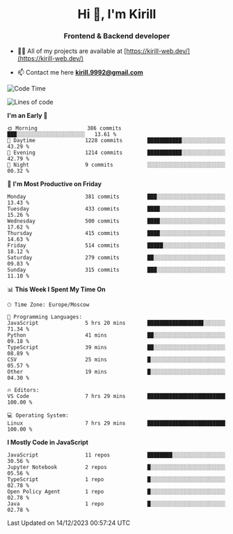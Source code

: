 <h1 align="center">Hi 👋, I'm Kirill</h1>
<h3 align="center">Frontend & Backend developer</h3>

- 👨‍💻 All of my projects are available at [https://kirill-web.dev/](https://kirill-web.dev/)

- 📫 Contact me here **kirill.9992@gmail.com**











<!--START_SECTION:waka-->
![Code Time](http://img.shields.io/badge/Code%20Time-1%2C589%20hrs%2010%20mins-blue)

![Lines of code](https://img.shields.io/badge/From%20Hello%20World%20I%27ve%20Written-4.5%20million%20lines%20of%20code-blue)

**I'm an Early 🐤** 

```text
🌞 Morning                386 commits         ███░░░░░░░░░░░░░░░░░░░░░░   13.61 % 
🌆 Daytime                1228 commits        ███████████░░░░░░░░░░░░░░   43.29 % 
🌃 Evening                1214 commits        ███████████░░░░░░░░░░░░░░   42.79 % 
🌙 Night                  9 commits           ░░░░░░░░░░░░░░░░░░░░░░░░░   00.32 % 
```
📅 **I'm Most Productive on Friday** 

```text
Monday                   381 commits         ███░░░░░░░░░░░░░░░░░░░░░░   13.43 % 
Tuesday                  433 commits         ████░░░░░░░░░░░░░░░░░░░░░   15.26 % 
Wednesday                500 commits         ████░░░░░░░░░░░░░░░░░░░░░   17.62 % 
Thursday                 415 commits         ████░░░░░░░░░░░░░░░░░░░░░   14.63 % 
Friday                   514 commits         █████░░░░░░░░░░░░░░░░░░░░   18.12 % 
Saturday                 279 commits         ██░░░░░░░░░░░░░░░░░░░░░░░   09.83 % 
Sunday                   315 commits         ███░░░░░░░░░░░░░░░░░░░░░░   11.10 % 
```


📊 **This Week I Spent My Time On** 

```text
🕑︎ Time Zone: Europe/Moscow

💬 Programming Languages: 
JavaScript               5 hrs 20 mins       ██████████████████░░░░░░░   71.34 % 
Python                   41 mins             ██░░░░░░░░░░░░░░░░░░░░░░░   09.18 % 
TypeScript               39 mins             ██░░░░░░░░░░░░░░░░░░░░░░░   08.89 % 
CSV                      25 mins             █░░░░░░░░░░░░░░░░░░░░░░░░   05.57 % 
Other                    19 mins             █░░░░░░░░░░░░░░░░░░░░░░░░   04.30 % 

🔥 Editors: 
VS Code                  7 hrs 29 mins       █████████████████████████   100.00 % 

💻 Operating System: 
Linux                    7 hrs 29 mins       █████████████████████████   100.00 % 
```

**I Mostly Code in JavaScript** 

```text
JavaScript               11 repos            ████████░░░░░░░░░░░░░░░░░   30.56 % 
Jupyter Notebook         2 repos             █░░░░░░░░░░░░░░░░░░░░░░░░   05.56 % 
TypeScript               1 repo              █░░░░░░░░░░░░░░░░░░░░░░░░   02.78 % 
Open Policy Agent        1 repo              █░░░░░░░░░░░░░░░░░░░░░░░░   02.78 % 
Java                     1 repo              █░░░░░░░░░░░░░░░░░░░░░░░░   02.78 % 
```




 Last Updated on 14/12/2023 00:57:24 UTC
<!--END_SECTION:waka-->
